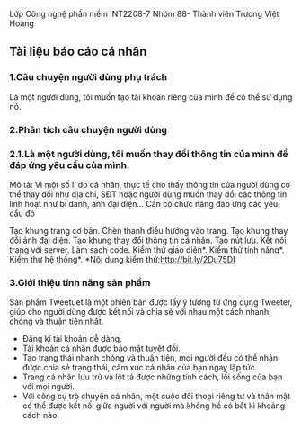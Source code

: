 ﻿Lớp Công nghệ phần mềm INT2208-7
Nhóm 88- Thành viên Trương Việt Hoàng
## Tài liệu báo cáo cá nhân

### 1.Câu chuyện người dùng phụ trách
Là một người dùng, tôi muốn tạo tài khoản riêng của mình để có thể sử dụng nó.
### 2.Phân tích câu chuyện người dùng
### 2.1.Là một người dùng, tôi muốn thay đổi thông tin của mình để đáp ứng yêu cầu của mình.

Mô tả: Vì một số lí do cá nhân, thực tế cho thấy thông tin của người dùng có thể thay đổi như địa chỉ, SĐT hoặc người dùng muốn thay đổi các thông tin linh hoạt như bí danh, ảnh đại diện... Cần có chức năng đáp ứng các yêu cầu đó

  Tạo khung trang cơ bản.
  Chèn thanh điều hướng vào trang.
  Tạo khung thay đổi ảnh đại diện.
  Tạo khung thay đổi thông tin cá nhân.
  Tạo nút lưu.
  Kết nối trang với server.
  Làm sạch code.
  Kiểm thử giao diện*.
  Kiểm thử tính năng*.
  Kiểm thử hệ thống*.
*Nội dung kiểm thử:http://bit.ly/2Du75DI
### 3.Giới thiệu tính năng sản phẩm
 Sản phẩm Tweetuet là một phiên bản được lấy ý tưởng từ ứng dụng Tweeter, giúp cho người dùng được kết nối và chia sẻ với nhau một cách nhanh chóng và thuận tiện nhất.
* Đăng kí tài khoản dễ dàng.
* Tài khoản cá nhân được bảo mật tuyệt đối.
* Tạo trạng thái nhanh chóng và thuận tiện, mọi người đều có thể nhận được chia sẻ trạng thái, cảm xúc cá nhân của bạn ngay lập tức.
* Trang cá nhân lưu trữ và lột tả được những tính cách, lối sống của bạn với mọi người.
* Với công cụ trò chuyện cá nhân, một cuộc đối thoại riêng tư và thân mật có thể được kết nối giữa người với người mà không hề có bất kì khoảng cách nào.